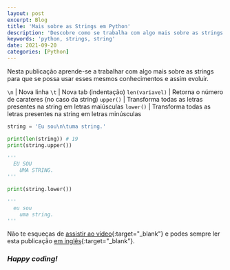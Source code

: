```yaml
---
layout: post
excerpt: Blog
title: 'Mais sobre as Strings em Python'
description: 'Descobre como se trabalha com algo mais sobre as strings na linguagem de programação Python. Obtém respostas às tuas dúvidas com a teoria e os exemplos apresentados.'
keywords: 'python, strings, string'
date: 2021-09-20
categories: [Python]
---
```


Nesta publicação aprende-se a trabalhar com algo mais sobre as strings para que se possa usar esses mesmos conhecimentos e assim evoluir.

`\n` | Nova linha
`\t` | Nova tab (indentação)
`len(variavel)` | Retorna o número de carateres (no caso da string)
`upper()` | Transforma todas as letras presentes na string em letras maiúsculas
`lower()` | Transforma todas as letras presentes na string em letras minúsculas

```python
string = 'Eu sou\n\tuma string.'

print(len(string)) # 19
print(string.upper())

'''
  EU SOU
    UMA STRING.
'''

print(string.lower())

'''
  eu sou
    uma string.
'''
```

Não te esqueças de [assistir ao vídeo](https://youtu.be/S0bUVHt3LE4){:target="\_blank"} e podes sempre ler esta publicação [em inglês](https://nelsonsilvadev.com/blog/20210920/more-about-strings-in-python/){:target="\_blank"}.

### _Happy coding!_
